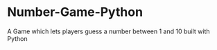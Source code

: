 Number-Game-Python
==================

A Game which lets players guess a number between 1 and 10 built with Python
